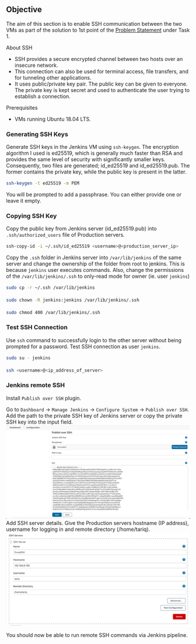 ## **Objective**

The aim of this section is to enable SSH communication between the two VMs as part of the solution to 1st point of the [Problem Statement](problem_statements.md) under Task 1.

About SSH

-   SSH provides a secure encrypted channel between two hosts over an insecure network.
-   This connection can also be used for terminal access, file transfers, and for tunneling other applications.
-   It uses public/private key pair. The public key can be given to everyone. The private key is kept secret and used to authenticate the user trying to establish a connection.

Prerequisites

-   VMs running Ubuntu 18.04 LTS.

### **Generating SSH Keys**
Generate SSH keys in the Jenkins VM using `ssh-keygen`. The encryption algorithm I used is ed25519, which is generally much faster than RSA and provides the same level of security with significantly smaller keys. Consequently, two files are generated; id_ed25519 and id_ed25519.pub. The former contains the private key, while the public key is present in the latter.
    
```bash
ssh-keygen -t ed25519 -m PEM
```
    
You will be prompted to add a passphrase. You can either provide one or leave it empty.
    

### **Copying SSH Key**

Copy the public key from Jenkins server (id_ed25519.pub) into `.ssh/authorized_users` file of Production servers.

```bash
ssh-copy-id -i ~/.ssh/id_ed25519 <username>@<production_server_ip>
```
    
Copy the `.ssh` folder in Jenkins server into `/var/lib/jenkins` of the same server and change the ownership of the folder from root to jenkins. This is because `jenkins` user executes commands. Also, change the permissions of the `/var/lib/jenkins/.ssh` to only-read mode for owner (ie. user `jenkins`)
    
```bash
sudo cp -r ~/.ssh /var/lib/jenkins

sudo chown -R jenkins:jenkins /var/lib/jenkins/.ssh

sudo chmod 400 /var/lib/jenkins/.ssh
```
    

### **Test SSH Connection**

Use `ssh` command to successfully login to the other server without being prompted for a password. Test SSH connection as user `jenkins`.

```bash
sudo su - jenkins

ssh <username>@<ip_address_of_server>
```

### **Jenkins remote SSH**

Install `Publish over SSH` plugin.
    
Go to `Dashboard` → `Manage Jenkins` → `Configure System` → `Publish over SSH`. Add the path to the private SSH key of Jenkins server or copy the private SSH key into the input field. <br>
![Screenshot](img/ssh_connection_1.png)
    <br>
Add SSH server details. Give the Production servers hostname (IP address), username for logging in and remote directory (/home/tariq).
![Screenshot](img/ssh_connection_2.png)<br>
    
You should now be able to run remote SSH commands via Jenkins pipeline.